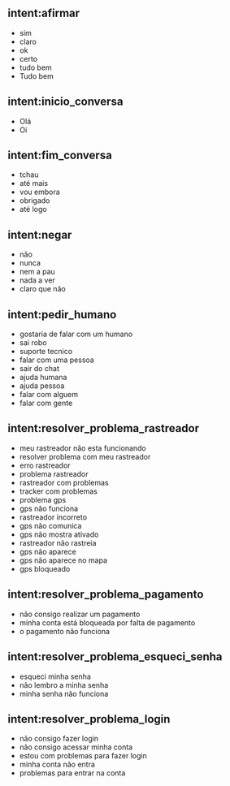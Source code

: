 
## intent:afirmar
- sim
- claro
- ok
- certo
- tudo bem
- Tudo bem

## intent:inicio_conversa
- Olá
- Oi

## intent:fim_conversa
- tchau
- até mais
- vou embora
- obrigado
- até logo

## intent:negar
- não
- nunca
- nem a pau
- nada a ver
- claro que não

## intent:pedir_humano
- gostaria de falar com um humano
- sai robo
- suporte tecnico
- falar com uma pessoa
- sair do chat
- ajuda humana
- ajuda pessoa
- falar com alguem
- falar com gente

## intent:resolver_problema_rastreador
- meu rastreador não esta funcionando
- resolver problema com meu rastreador
- erro rastreador
- problema rastreador
- rastreador com problemas
- tracker com problemas
- problema gps
- gps não funciona
- rastreador incorreto
- gps não comunica
- gps não mostra ativado
- rastreador não rastreia
- gps não aparece
- gps não aparece no mapa
- gps bloqueado

## intent:resolver_problema_pagamento
- não consigo realizar um pagamento
- minha conta está bloqueada por falta de pagamento
- o pagamento não funciona

## intent:resolver_problema_esqueci_senha
- esqueci minha senha
- não lembro a minha senha
- minha senha não funciona

## intent:resolver_problema_login
- não consigo fazer login
- não consigo acessar minha conta
- estou com problemas para fazer login
- minha conta não entra
- problemas para entrar na conta

